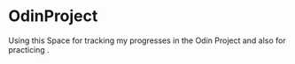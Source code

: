 # OdinProject
Using this Space for tracking my progresses in the Odin Project and also for practicing .
